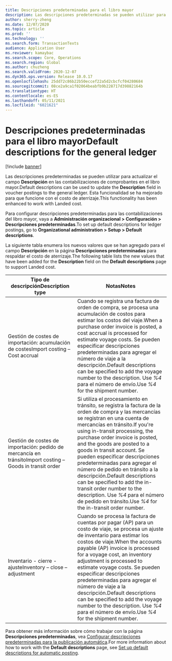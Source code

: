 ```yaml
---
title: Descripciones predeterminadas para el libro mayor
description: Las descripciones predeterminadas se pueden utilizar para actualizar el campo Descripción en las contabilizaciones de comprobantes en el libro mayor.
author: sherry-zheng
ms.date: 12/07/2020
ms.topic: article
ms.prod: ''
ms.technology: ''
ms.search.form: TransactionTexts
audience: Application User
ms.reviewer: kamaybac
ms.search.scope: Core, Operations
ms.search.region: Global
ms.author: chuzheng
ms.search.validFrom: 2020-12-07
ms.dyn365.ops.version: Release 10.0.17
ms.openlocfilehash: 25dd72c86b22b50eccef22a5d2cbcfcf04280684
ms.sourcegitcommit: 08ce2a9ca1f02064beabfb9b228717d39882164b
ms.translationtype: HT
ms.contentlocale: es-ES
ms.lasthandoff: 05/11/2021
ms.locfileid: "6021621"
---
```

# <a name="default-descriptions-for-the-general-ledger"></a><span data-ttu-id="9c561-103">Descripciones predeterminadas para el libro mayor</span><span class="sxs-lookup"><span data-stu-id="9c561-103">Default descriptions for the general ledger</span></span>

[!include [banner](../../includes/banner.md)]

<span data-ttu-id="9c561-104">Las descripciones predeterminadas se pueden utilizar para actualizar el campo **Descripción** en las contabilizaciones de comprobantes en el libro mayor.</span><span class="sxs-lookup"><span data-stu-id="9c561-104">Default descriptions can be used to update the **Description** field in voucher postings to the general ledger.</span></span> <span data-ttu-id="9c561-105">Esta funcionalidad se ha mejorado para que funcione con el costo de aterrizaje.</span><span class="sxs-lookup"><span data-stu-id="9c561-105">This functionality has been enhanced to work with Landed cost.</span></span>

<span data-ttu-id="9c561-106">Para configurar descripciones predeterminadas para las contabilizaciones del libro mayor, vaya a **Administración organizacional \> Configuración \> Descripciones predeterminadas**.</span><span class="sxs-lookup"><span data-stu-id="9c561-106">To set up default descriptions for ledger postings, go to **Organizational administration \> Setup \> Default descriptions**.</span></span>

<span data-ttu-id="9c561-107">La siguiente tabla enumera los nuevos valores que se han agregado para el campo **Descripción** en la página **Descripciones predeterminadas** para respaldar el costo de aterrizaje.</span><span class="sxs-lookup"><span data-stu-id="9c561-107">The following table lists the new values that have been added for the **Description** field on the **Default descriptions** page to support Landed cost.</span></span>

| <span data-ttu-id="9c561-108">Tipo de descripción</span><span class="sxs-lookup"><span data-stu-id="9c561-108">Description type</span></span> | <span data-ttu-id="9c561-109">Notas</span><span class="sxs-lookup"><span data-stu-id="9c561-109">Notes</span></span> |
|---|---|
| <span data-ttu-id="9c561-110">Gestión de costes de importación: acumulación de costes</span><span class="sxs-lookup"><span data-stu-id="9c561-110">Import costing – Cost accrual</span></span> | <span data-ttu-id="9c561-111">Cuando se registra una factura de orden de compra, se procesa una acumulación de costos para estimar los costos del viaje.</span><span class="sxs-lookup"><span data-stu-id="9c561-111">When a purchase order invoice is posted, a cost accrual is processed for estimate voyage costs.</span></span> <span data-ttu-id="9c561-112">Se pueden especificar descripciones predeterminadas para agregar el número de viaje a la descripción.</span><span class="sxs-lookup"><span data-stu-id="9c561-112">Default descriptions can be specified to add the voyage number to the description.</span></span> <span data-ttu-id="9c561-113">Use *%4* para el número de envío.</span><span class="sxs-lookup"><span data-stu-id="9c561-113">Use *%4* for the shipment number.</span></span> |
| <span data-ttu-id="9c561-114">Gestión de costes de importación: pedido de mercancía en tránsito</span><span class="sxs-lookup"><span data-stu-id="9c561-114">Import costing – Goods in transit order</span></span> | <span data-ttu-id="9c561-115">Si utiliza el procesamiento en tránsito, se registra la factura de la orden de compra y las mercancías se registran en una cuenta de mercancías en tránsito.</span><span class="sxs-lookup"><span data-stu-id="9c561-115">If you're using in-transit processing, the purchase order invoice is posted, and the goods are posted to a goods in transit account.</span></span> <span data-ttu-id="9c561-116">Se pueden especificar descripciones predeterminadas para agregar el número de pedido en tránsito a la descripción.</span><span class="sxs-lookup"><span data-stu-id="9c561-116">Default descriptions can be specified to add the in-transit order number to the description.</span></span> <span data-ttu-id="9c561-117">Use *%4* para el número de pedido en tránsito.</span><span class="sxs-lookup"><span data-stu-id="9c561-117">Use *%4* for the in-transit order number.</span></span> |
| <span data-ttu-id="9c561-118">Inventario - cierre - ajuste</span><span class="sxs-lookup"><span data-stu-id="9c561-118">Inventory – close – adjustment</span></span> | <span data-ttu-id="9c561-119">Cuando se procesa la factura de cuentas por pagar (AP) para un costo de viaje, se procesa un ajuste de inventario para estimar los costos de viaje.</span><span class="sxs-lookup"><span data-stu-id="9c561-119">When the accounts payable (AP) invoice is processed for a voyage cost, an inventory adjustment is processed to estimate voyage costs.</span></span> <span data-ttu-id="9c561-120">Se pueden especificar descripciones predeterminadas para agregar el número de viaje a la descripción.</span><span class="sxs-lookup"><span data-stu-id="9c561-120">Default descriptions can be specified to add the voyage number to the description.</span></span> <span data-ttu-id="9c561-121">Use *%4* para el número de envío.</span><span class="sxs-lookup"><span data-stu-id="9c561-121">Use *%4* for the shipment number.</span></span> |

<span data-ttu-id="9c561-122">Para obtener más información sobre cómo trabajar con la página **Descripciones predeterminadas**, vea [Configurar descripciones predeterminadas para la publicación automática](../../finance/general-ledger/set-up-default-descriptions-for-automatic-posting.md).</span><span class="sxs-lookup"><span data-stu-id="9c561-122">For more information about how to work with the **Default descriptions** page, see [Set up default descriptions for automatic posting](../../finance/general-ledger/set-up-default-descriptions-for-automatic-posting.md).</span></span>
